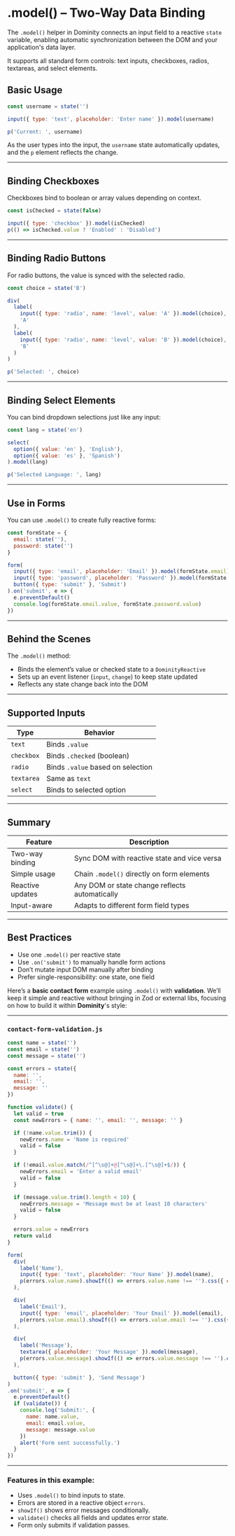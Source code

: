 

# .model() – Two-Way Data Binding

The `.model()` helper in Dominity connects an input field to a reactive `state` variable, enabling automatic synchronization between the DOM and your application's data layer.

It supports all standard form controls: text inputs, checkboxes, radios, textareas, and select elements.


## Basic Usage

```js
const username = state('')

input({ type: 'text', placeholder: 'Enter name' }).model(username)

p('Current: ', username)
```

As the user types into the input, the `username` state automatically updates, and the `p` element reflects the change.

---

## Binding Checkboxes

Checkboxes bind to boolean or array values depending on context.

```js
const isChecked = state(false)

input({ type: 'checkbox' }).model(isChecked)
p(() => isChecked.value ? 'Enabled' : 'Disabled')
```

---

## Binding Radio Buttons

For radio buttons, the value is synced with the selected radio.

```js
const choice = state('B')

div(
  label(
    input({ type: 'radio', name: 'level', value: 'A' }).model(choice),
    'A'
  ),
  label(
    input({ type: 'radio', name: 'level', value: 'B' }).model(choice),
    'B'
  )
)

p('Selected: ', choice)
```

---

## Binding Select Elements

You can bind dropdown selections just like any input:

```js
const lang = state('en')

select(
  option({ value: 'en' }, 'English'),
  option({ value: 'es' }, 'Spanish')
).model(lang)

p('Selected Language: ', lang)
```

---

## Use in Forms

You can use `.model()` to create fully reactive forms:

```js
const formState = {
  email: state(''),
  password: state('')
}

form(
  input({ type: 'email', placeholder: 'Email' }).model(formState.email),
  input({ type: 'password', placeholder: 'Password' }).model(formState.password),
  button({ type: 'submit' }, 'Submit')
).on('submit', e => {
  e.preventDefault()
  console.log(formState.email.value, formState.password.value)
})
```

---

## Behind the Scenes

The `.model()` method:

- Binds the element’s value or checked state to a `DominityReactive`
- Sets up an event listener (`input`, `change`) to keep state updated
- Reflects any state change back into the DOM

---

## Supported Inputs

| Type        | Behavior                         |
|-------------|----------------------------------|
| `text`      | Binds `.value`                   |
| `checkbox`  | Binds `.checked` (boolean)       |
| `radio`     | Binds `.value` based on selection|
| `textarea`  | Same as `text`                   |
| `select`    | Binds to selected option         |

---

## Summary

| Feature           | Description                                  |
|-------------------|----------------------------------------------|
| Two-way binding   | Sync DOM with reactive state and vice versa |
| Simple usage      | Chain `.model()` directly on form elements   |
| Reactive updates  | Any DOM or state change reflects automatically |
| Input-aware       | Adapts to different form field types         |

---

## Best Practices

- Use one `.model()` per reactive state
- Use `.on('submit')` to manually handle form actions
- Don’t mutate input DOM manually after binding
- Prefer single-responsibility: one state, one field


Here’s a **basic contact form** example using `.model()` with **validation**. We’ll keep it simple and reactive without bringing in Zod or external libs, focusing on how to build it within **Dominity**'s style:

---

### `contact-form-validation.js`

```js
const name = state('')
const email = state('')
const message = state('')

const errors = state({
  name: '',
  email: '',
  message: ''
})

function validate() {
  let valid = true
  const newErrors = { name: '', email: '', message: '' }

  if (!name.value.trim()) {
    newErrors.name = 'Name is required'
    valid = false
  }

  if (!email.value.match(/^[^\s@]+@[^\s@]+\.[^\s@]+$/)) {
    newErrors.email = 'Enter a valid email'
    valid = false
  }

  if (message.value.trim().length < 10) {
    newErrors.message = 'Message must be at least 10 characters'
    valid = false
  }

  errors.value = newErrors
  return valid
}

form(
  div(
    label('Name'),
    input({ type: 'text', placeholder: 'Your Name' }).model(name),
    p(errors.value.name).showIf(() => errors.value.name !== '').css({ color: 'red' })
  ),

  div(
    label('Email'),
    input({ type: 'email', placeholder: 'Your Email' }).model(email),
    p(errors.value.email).showIf(() => errors.value.email !== '').css({ color: 'red' })
  ),

  div(
    label('Message'),
    textarea({ placeholder: 'Your Message' }).model(message),
    p(errors.value.message).showIf(() => errors.value.message !== '').css({ color: 'red' })
  ),

  button({ type: 'submit' }, 'Send Message')
)
.on('submit', e => {
  e.preventDefault()
  if (validate()) {
    console.log('Submit:', {
      name: name.value,
      email: email.value,
      message: message.value
    })
    alert('Form sent successfully.')
  }
})
```

---

### Features in this example:

- Uses `.model()` to bind inputs to state.
- Errors are stored in a reactive object `errors`.
- `showIf()` shows error messages conditionally.
- `validate()` checks all fields and updates error state.
- Form only submits if validation passes.
